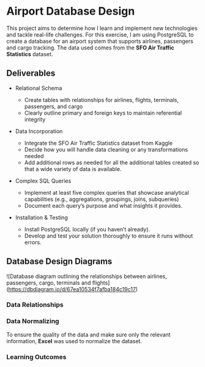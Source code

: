 # Airport Database Design

This project aims to determine how I learn and implement new technologies and tackle real-life challenges.
For this exercise, I am using PostgreSQL to create a database for an airport system that supports airlines, passengers and cargo tracking. The data used comes from the **SFO Air Traffic Statistics** dataset. 

## Deliverables

* Relational Schema
   - Create tables with relationships for airlines, flights, terminals, passengers, and cargo
   - Clearly outline primary and foreign keys to maintain referential integrity

* Data Incorporation
   - Integrate the SFO Air Traffic Statistics dataset from Kaggle
   - Decide how you will handle data cleaning or any transformations needed
   -  Add additional rows as needed for all the additional tables created so that a wide variety of data is available.
 
* Complex SQL Queries
   - Implement at least five complex queries that showcase analytical capabilities (e.g., aggregations, groupings, joins, subqueries)
   -  Document each query’s purpose and what insights it provides.

*  Installation & Testing
   -  Install PostgreSQL locally (if you haven’t already).
   -  Develop and test your solution thoroughly to ensure it runs without errors.

## Database Design Diagrams

![Database diagram outlining the relationships between airlines, passengers, cargo, terminals and flights] (https://dbdiagram.io/d/67ea10534f7afba184c19c17)

### Data Relationships


### Data Normalizing

To ensure the quality of the data and make sure only the relevant information, **Excel** was used to normalize the dataset. 


### Learning Outcomes
